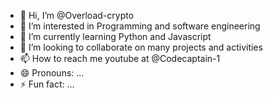 - 👋 Hi, I’m @Overload-crypto
- 👀 I’m interested in Programming and software engineering
- 🌱 I’m currently learning Python and Javascript 
- 💞️ I’m looking to collaborate on many projects and activities
- 📫 How to reach me youtube at @Codecaptain-1
- 😄 Pronouns: ...
- ⚡ Fun fact: ...

<!---
Overload-crypto/Overload-crypto is a ✨ special ✨ repository because its `README.md` (this file) appears on your GitHub profile.
You can click the Preview link to take a look at your changes.
--->

